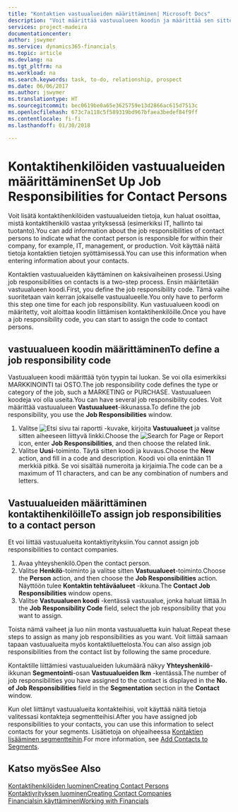 ```yaml
---
title: "Kontaktien vastuualueiden määrittäminen| Microsoft Docs"
description: "Voit määrittää vastuualueen koodin ja määrittää sen sitten kontaktille ilmaisemaan tehtävät, joista kontakti vastaa omassa yrityksessään. Vastuualueena voi olla esimerkiksi IT tai tuotanto."
services: project-madeira
documentationcenter: 
author: jswymer
ms.service: dynamics365-financials
ms.topic: article
ms.devlang: na
ms.tgt_pltfrm: na
ms.workload: na
ms.search.keywords: task, to-do, relationship, prospect
ms.date: 06/06/2017
ms.author: jswymer
ms.translationtype: HT
ms.sourcegitcommit: bec0619be0a65e3625759e13d2866ac615d7513c
ms.openlocfilehash: 673c7a118c5f589319bd967bfaea3bedef84f9ff
ms.contentlocale: fi-fi
ms.lasthandoff: 01/30/2018

---
```

# <a name="set-up-job-responsibilities-for-contact-persons"></a><span data-ttu-id="d720a-103">Kontaktihenkilöiden vastuualueiden määrittäminen</span><span class="sxs-lookup"><span data-stu-id="d720a-103">Set Up Job Responsibilities for Contact Persons</span></span>
<span data-ttu-id="d720a-104">Voit lisätä kontaktihenkilöiden vastuualueiden tietoja, kun haluat osoittaa, mistä kontaktihenkilö vastaa yrityksessä (esimerkiksi IT, hallinto tai tuotanto).</span><span class="sxs-lookup"><span data-stu-id="d720a-104">You can add information about the job responsibilities of contact persons to indicate what the contact person is responsible for within their company, for example, IT, management, or production.</span></span> <span data-ttu-id="d720a-105">Voit käyttää näitä tietoja kontaktien tietojen syöttämisessä.</span><span class="sxs-lookup"><span data-stu-id="d720a-105">You can use this information when entering information about your contacts.</span></span>

<span data-ttu-id="d720a-106">Kontaktien vastuualueiden käyttäminen on kaksivaiheinen prosessi.</span><span class="sxs-lookup"><span data-stu-id="d720a-106">Using job responsibilities on contacts is a two-step process.</span></span> <span data-ttu-id="d720a-107">Ensin määritetään vastuualueen koodi.</span><span class="sxs-lookup"><span data-stu-id="d720a-107">First, you define the job responsibility code.</span></span> <span data-ttu-id="d720a-108">Tämä vaihe suoritetaan vain kerran jokaiselle vastuualueelle.</span><span class="sxs-lookup"><span data-stu-id="d720a-108">You only have to perform this step one time for each job responsibility.</span></span> <span data-ttu-id="d720a-109">Kun vastuualueen koodi on määritetty, voit aloittaa koodin liittämisen kontaktihenkilöille.</span><span class="sxs-lookup"><span data-stu-id="d720a-109">Once you have a job responsibility code, you can start to assign the code to contact persons.</span></span>

## <a name="to-define-a-job-responsibility-code"></a><span data-ttu-id="d720a-110">vastuualueen koodin määrittäminen</span><span class="sxs-lookup"><span data-stu-id="d720a-110">To define a job responsibility code</span></span>
<span data-ttu-id="d720a-111">Vastuualueen koodi määrittää työn tyypin tai luokan. Se voi olla esimerkiksi MARKKINOINTI tai OSTO.</span><span class="sxs-lookup"><span data-stu-id="d720a-111">The job responsibility code defines the type or category of the job, such a MARKETING or PURCHASE.</span></span> <span data-ttu-id="d720a-112">Vastuualueen koodeja voi olla useita.</span><span class="sxs-lookup"><span data-stu-id="d720a-112">You can have several job responsibility codes.</span></span> <span data-ttu-id="d720a-113">Voit määrittää vastuualueen **Vastuualueet**-ikkunassa.</span><span class="sxs-lookup"><span data-stu-id="d720a-113">To define the job responsibility, you use the **Job Responsibilities** window.</span></span>

1. <span data-ttu-id="d720a-114">Valitse ![Etsi sivu tai raportti](media/ui-search/search_small.png "Etsi sivu tai raportti -kuvake") -kuvake, kirjoita **Vastuualueet** ja valitse sitten aiheeseen liittyvä linkki.</span><span class="sxs-lookup"><span data-stu-id="d720a-114">Choose the ![Search for Page or Report](media/ui-search/search_small.png "Search for Page or Report icon") icon, enter **Job Responsibilities**, and then choose the related link.</span></span>
2. <span data-ttu-id="d720a-115">Valitse **Uusi**-toiminto. Täytä sitten koodi ja kuvaus.</span><span class="sxs-lookup"><span data-stu-id="d720a-115">Choose the **New** action, and fill in a code and description.</span></span> <span data-ttu-id="d720a-116">Koodi voi olla enintään 11 merkkiä pitkä. Se voi sisältää numeroita ja kirjaimia.</span><span class="sxs-lookup"><span data-stu-id="d720a-116">The code can be a maximum of 11 characters, and can be any combination of numbers and letters.</span></span>

## <a name="to-assign-job-responsibilities-to-a-contact-person"></a><span data-ttu-id="d720a-117">Vastuualueiden määrittäminen kontaktihenkilöille</span><span class="sxs-lookup"><span data-stu-id="d720a-117">To assign job responsibilities to a contact person</span></span>
<span data-ttu-id="d720a-118">Et voi liittää vastuualueita kontaktiyrityksiin.</span><span class="sxs-lookup"><span data-stu-id="d720a-118">You cannot assign job responsibilities to contact companies.</span></span>

1. <span data-ttu-id="d720a-119">Avaa yhteyshenkilö.</span><span class="sxs-lookup"><span data-stu-id="d720a-119">Open the contact person.</span></span>
2. <span data-ttu-id="d720a-120">Valitse **Henkilö**-toiminto ja valitse sitten **Vastuualueet**-toiminto.</span><span class="sxs-lookup"><span data-stu-id="d720a-120">Choose the **Person** action, and then choose the **Job Responsibilities** action.</span></span> <span data-ttu-id="d720a-121">Näyttöön tulee **Kontaktin tehtäväalueet** -ikkuna.</span><span class="sxs-lookup"><span data-stu-id="d720a-121">The **Contact Job Responsibilities** window opens.</span></span>
3. <span data-ttu-id="d720a-122">Valitse **Vastuualueen koodi** -kentässä vastuualue, jonka haluat liittää.</span><span class="sxs-lookup"><span data-stu-id="d720a-122">In the **Job Responsibility Code** field, select the job responsibility that you want to assign.</span></span>

<span data-ttu-id="d720a-123">Toista nämä vaiheet ja luo niin monta vastuualuetta kuin haluat.</span><span class="sxs-lookup"><span data-stu-id="d720a-123">Repeat these steps to assign as many job responsibilities as you want.</span></span> <span data-ttu-id="d720a-124">Voit liittää samaan tapaan vastuualueita myös kontaktiluettelosta.</span><span class="sxs-lookup"><span data-stu-id="d720a-124">You can also assign job responsibilities from the contact list by following the same procedure.</span></span>

<span data-ttu-id="d720a-125">Kontaktille liittämiesi vastuualueiden lukumäärä näkyy **Yhteyshenkilö**-ikkunan **Segmentointi**-osan **Vastuualueiden lkm** -kentässä.</span><span class="sxs-lookup"><span data-stu-id="d720a-125">The number of job responsibilities you have assigned to the contact is displayed in the **No. of Job Responsibilities** field in the **Segmentation** section in the **Contact** window.</span></span>

<span data-ttu-id="d720a-126">Kun olet liittänyt vastuualueita kontakteihisi, voit käyttää näitä tietoja valitessasi kontakteja segmentteihisi.</span><span class="sxs-lookup"><span data-stu-id="d720a-126">After you have assigned job responsibilities to your contacts, you can use this information to select contacts for your segments.</span></span> <span data-ttu-id="d720a-127">Lisätietoja on ohjeaiheessa [Kontaktien lisääminen segmentteihin](marketing-add-contact-segment.md).</span><span class="sxs-lookup"><span data-stu-id="d720a-127">For more information, see [Add Contacts to Segments](marketing-add-contact-segment.md).</span></span>

## <a name="see-also"></a><span data-ttu-id="d720a-128">Katso myös</span><span class="sxs-lookup"><span data-stu-id="d720a-128">See Also</span></span>
[<span data-ttu-id="d720a-129">Kontaktihenkilöiden luominen</span><span class="sxs-lookup"><span data-stu-id="d720a-129">Creating Contact Persons</span></span>](marketing-create-contact-persons.md)  
[<span data-ttu-id="d720a-130">Kontaktiyrityksen luominen</span><span class="sxs-lookup"><span data-stu-id="d720a-130">Creating Contact Companies</span></span>](marketing-create-contact-companies.md)  
[<span data-ttu-id="d720a-131">Financialsin käyttäminen</span><span class="sxs-lookup"><span data-stu-id="d720a-131">Working with Financials</span></span>](ui-work-product.md)

